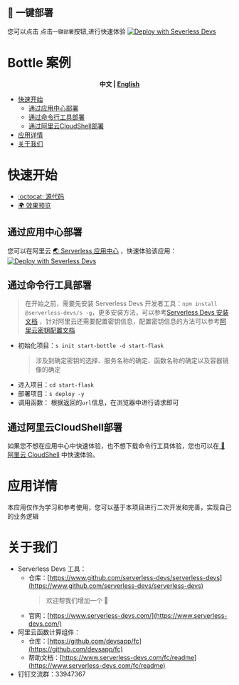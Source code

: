 ## 🚀 一键部署
您可以点击 点击`一键部署`按钮,进行快速体验
[![Deploy with Severless Devs](https://img.alicdn.com/imgextra/i1/O1CN01w5RFbX1v45s8TIXPz_!!6000000006118-55-tps-95-28.svg)](https://fcnext.console.aliyun.com/applications/create?template=start-bottle)


# Bottle 案例

<toc>

<p align="center"><b> 中文 | <a href="./readme_en.md"> English </a>  </b></p>

- [快速开始](#快速开始)
    - [通过应用中心部署](#通过应用中心部署)
    - [通过命令行工具部署](#通过命令行工具部署)
    - [通过阿里云CloudShell部署](#通过阿里云CloudShell部署)
- [应用详情](#应用详情)
- [关于我们](#关于我们)

</toc>

# 快速开始

- [:octocat: 源代码](https://github.com/devsapp/start-web-framework/tree/master/web-framework/python/bottle/src)
- [:earth_africa: 效果预览](http://bottle.web-framework.1583208943291465.cn-shenzhen.fc.devsapp.net/)

## 通过应用中心部署

<appcenter>

您可以在阿里云 [:earth_asia: Serverless 应用中心](https://fcnext.console.aliyun.com/applications/create?template=start-bottle) ，快速体验该应用：   
[![Deploy with Severless Devs](https://img.alicdn.com/imgextra/i1/O1CN01w5RFbX1v45s8TIXPz_!!6000000006118-55-tps-95-28.svg)](https://fcnext.console.aliyun.com/applications/create?template=start-bottle) 

</appcenter>

## 通过命令行工具部署
> 在开始之前，需要先安装 Serverless Devs 开发者工具：`npm install @serverless-devs/s -g`，更多安装方法，可以参考[Serverless Devs 安装文档](https://www.serverless-devs.com/serverless-devs/install) ，针对阿里云还需要配置密钥信息，配置密钥信息的方法可以参考[阿里云密钥配置文档](https://www.serverless-devs.com/fc/config)
- 初始化项目：`s init start-bottle -d start-flask`    
    > 涉及到确定密钥的选择、服务名称的确定、函数名称的确定以及容器镜像的确定    
- 进入项目：`cd start-flask`
- 部署项目：`s deploy -y`
- 调用函数： 根据返回的`url`信息，在浏览器中进行请求即可

## 通过阿里云CloudShell部署
如果您不想在应用中心中快速体验，也不想下载命令行工具体验，您也可以在[ :rocket:  阿里云 CloudShell](https://api.aliyun.com/new#/tutorial?action=git_open&git_repo=https://github.com/devsapp/start-web-framework.git&tutorial=web-framework/python/bottle/cloudshell.md) 中快速体验。
# 应用详情
本应用仅作为学习和参考使用，您可以基于本项目进行二次开发和完善，实现自己的业务逻辑
# 关于我们
- Serverless Devs 工具：
    - 仓库：[https://www.github.com/serverless-devs/serverless-devs](https://www.github.com/serverless-devs/serverless-devs)    
      > 欢迎帮我们增加一个 :star2: 
    - 官网：[https://www.serverless-devs.com/](https://www.serverless-devs.com/)
- 阿里云函数计算组件：
    - 仓库：[https://github.com/devsapp/fc](https://github.com/devsapp/fc)
    - 帮助文档：[https://www.serverless-devs.com/fc/readme](https://www.serverless-devs.com/fc/readme)
- 钉钉交流群：33947367    